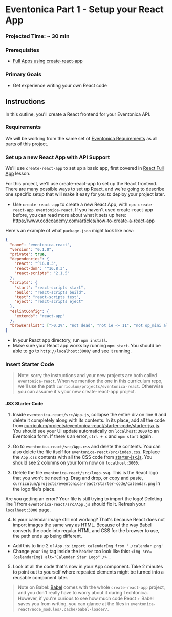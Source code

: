 # Eventonica Part 1 - Setup your React App

### Projected Time: ~ 30 min

### Prerequisites

- [Full Apps using create-react-app](../../react-js/react-part-5-full-apps.md)

### Primary Goals

- Get experience writing your own React code

## Instructions

In this outline, you'll create a React frontend for your Eventonica API.

### Requirements

We will be working from the same set of [Eventonica Requirements](./README.md) as all parts of this project.

### Set up a new React App with API Support

We'll use `create-react-app` to set up a basic app, first covered in [React Full App](../../react-js/react-part4-full-apps.md) lesson.

For this project, we'll use create-react-app to set up the React frontend. There are many possible ways to set up React,
and we're going to describe one specific setup that will make it easy for you to deploy your project later.

- Use `create-react-app` to create a new React App, with `npx create-react-app eventonica-react`.
  If you haven't used create-react-app before, you can read more about what it sets up here: https://www.codecademy.com/articles/how-to-create-a-react-app

Here's an example of what `package.json` might look like now:

```json
{
  "name": "eventonica-react",
  "version": "0.1.0",
  "private": true,
  "dependencies": {
    "react": "^16.8.3",
    "react-dom": "^16.8.3",
    "react-scripts": "2.1.5"
  },
  "scripts": {
    "start": "react-scripts start",
    "build": "react-scripts build",
    "test": "react-scripts test",
    "eject": "react-scripts eject"
  },
  "eslintConfig": {
    "extends": "react-app"
  },
  "browserslist": [">0.2%", "not dead", "not ie <= 11", "not op_mini all"]
}
```

- In your React app directory, run `npm install`.
- Make sure your React app works by running `npm start`. You should be able to go to `http://localhost:3000/` and see it running.

### Insert Starter Code

> Note: sorry the instructions and your new projects are both called `eventonica-react`.  When we mention the one in this curriculum repo, we'll use the path `curriculum/projects/eventonica-react`. Otherwise you can assume it's your new create-react-app project.

#### JSX Starter Code

1. Inside `eventonica-react/src/App.js`, collapse the entire div on line 6 and delete it completely along with its contents.  In its place, add all the code from [curriculum/projects/eventonica-react/starter-code/starter-jsx.js](./starter-code/starter-jsx.js).  You should see your UI update automatically on `localhost:3000` to an Eventonica form.  If there's an error, `ctrl + c` and `npm start` again.

2. Go to `eventonica-react/src/App.css` and delete the contents. You can also delete the file itself for `eventonica-react/src/index.css`. Replace the `App.css` contents with all the CSS code from [starter-jsx.js](./starter-code/index.css). You should see 2 columns on your form now on `localhost:3000`.

3. Delete the file `eventonica-react/src/logo.svg`. This is the React logo that you won't be needing. Drag and drop, or copy and paste, `curriculum/projects/eventonica-react/starter-code/calendar.png` in the logo file's place.  

Are you getting an error?  Your file is still trying to import the logo!  Deleting line 1 from `eventonica-react/src/App.js` should fix it. Refresh your `localhost:3000` page.

4. Is your calendar image still not working?  That's because React does not import images the same way as HTML. Because of the way Babel converts the code into regular HTML and CSS for the browser to use, the path ends up being different.
  - Add this to line 2 of `App.js`: `import calendarImg from './calendar.png'`
  - Change your `img` tag inside the `header` too look like this: `<img src={calendarImg} alt="Calendar Star Logo" />
`.

5.  Look at all the code that's now in your App component. Take 2 minutes to point out to yourself where repeated elements might be turned into a reusable component later.

> Note on Babel:  [Babel](https://medium.com/swlh/the-role-of-babel-in-react-dbcf78c69125) comes with the whole `create-react-app` project, and you don't really have to worry about it during Techtonica. However, if you're curious to see how much code React + Babel saves you from writing, you can glance at the files in `eventonica-react/node_modules/.cache/babel-loader/`.

